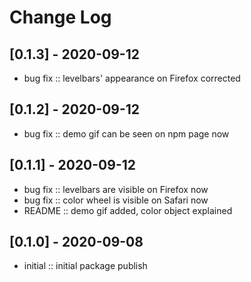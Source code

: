 # Change Log

## [0.1.3] - 2020-09-12
  - bug fix :: levelbars' appearance on Firefox corrected
  
## [0.1.2] - 2020-09-12
  - bug fix :: demo gif can be seen on npm page now
  
## [0.1.1] - 2020-09-12
  - bug fix :: levelbars are visible on Firefox now
  - bug fix :: color wheel is visible on Safari now
  - README :: demo gif added, color object explained


## [0.1.0] - 2020-09-08
  - initial :: initial package publish
